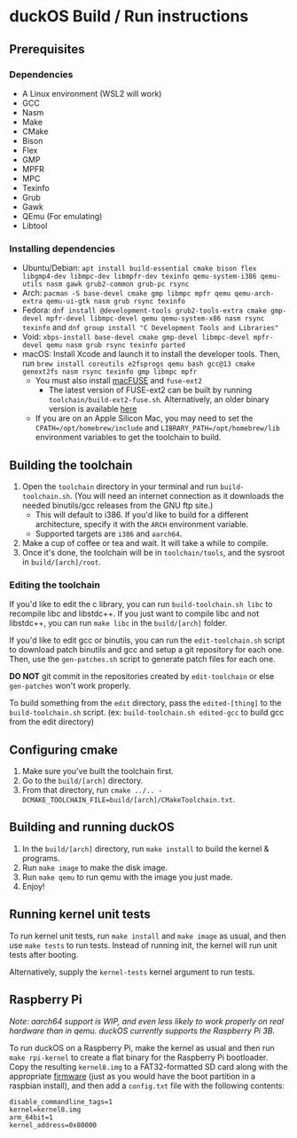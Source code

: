 # duckOS Build / Run instructions

## Prerequisites

### Dependencies
- A Linux environment (WSL2 will work)
- GCC
- Nasm
- Make
- CMake
- Bison
- Flex
- GMP
- MPFR
- MPC
- Texinfo
- Grub
- Gawk
- QEmu (For emulating)
- Libtool

### Installing dependencies
- Ubuntu/Debian: `apt install build-essential cmake bison flex libgmp4-dev libmpc-dev libmpfr-dev texinfo qemu-system-i386 qemu-utils nasm gawk grub2-common grub-pc rsync`
- Arch: `pacman -S base-devel cmake gmp libmpc mpfr qemu qemu-arch-extra qemu-ui-gtk nasm grub rsync texinfo`
- Fedora: `dnf install @development-tools grub2-tools-extra cmake gmp-devel mpfr-devel libmpc-devel qemu qemu-system-x86 nasm rsync texinfo` and `dnf group install "C Development Tools and Libraries"`
- Void: `xbps-install base-devel cmake gmp-devel libmpc-devel mpfr-devel qemu nasm grub rsync texinfo parted`
- macOS: Install Xcode and launch it to install the developer tools. Then, run `brew install coreutils e2fsprogs qemu bash gcc@13 cmake genext2fs nasm rsync texinfo gmp libmpc mpfr`
  - You must also install [macFUSE](https://osxfuse.github.io) and `fuse-ext2`
    - The latest version of FUSE-ext2 can be built by running `toolchain/build-ext2-fuse.sh`. Alternatively, an older binary version is available [here](https://github.com/gpz500/fuse-ext2/releases)
  - If you are on an Apple Silicon Mac, you may need to set the `CPATH=/opt/homebrew/include` and `LIBRARY_PATH=/opt/homebrew/lib` environment variables to get the toolchain to build.

## Building the toolchain
1. Open the `toolchain` directory in your terminal and run `build-toolchain.sh`. (You will need an internet connection as it downloads the needed binutils/gcc releases from the GNU ftp site.)
   - This will default to i386. If you'd like to build for a different architecture, specify it with the `ARCH` environment variable.
   - Supported targets are `i386` and `aarch64`.
2. Make a cup of coffee or tea and wait. It will take a while to compile.
3. Once it's done, the toolchain will be in `toolchain/tools`, and the sysroot in `build/[arch]/root`.

### Editing the toolchain
If you'd like to edit the c library, you can run `build-toolchain.sh libc` to recompile libc and libstdc++. If you just want to compile libc and not libstdc++, you can run `make libc` in the `build/[arch]` folder.

If you'd like to edit gcc or binutils, you can run the `edit-toolchain.sh` script to download patch binutils and gcc and setup a git repository for each one. Then, use the `gen-patches.sh` script to generate patch files for each one.

**DO NOT** git commit in the repositories created by `edit-toolchain` or else `gen-patches` won't work properly.

To build something from the `edit` directory, pass the `edited-[thing]` to the `build-toolchain.sh` script. (ex: `build-toolchain.sh edited-gcc` to build gcc from the edit directory)

## Configuring cmake
1. Make sure you've built the toolchain first.
2. Go to the `build/[arch]` directory.
3. From that directory, run `cmake ../.. -DCMAKE_TOOLCHAIN_FILE=build/[arch]/CMakeToolchain.txt`.

## Building and running duckOS
1. In the `build/[arch]` directory, run `make install` to build the kernel & programs.
2. Run `make image` to make the disk image.
4. Run `make qemu` to run qemu with the image you just made.
5. Enjoy!

## Running kernel unit tests
To run kernel unit tests, run `make install` and `make image` as usual, and then use `make tests` to run tests. Instead of running init, the kernel will run unit tests after booting.

Alternatively, supply the `kernel-tests` kernel argument to run tests.

## Raspberry Pi
*Note: aarch64 support is WIP, and even less likely to work properly on real hardware than in qemu. duckOS currently supports the Raspberry Pi 3B.*

To run duckOS on a Raspberry Pi, make the kernel as usual and then run `make rpi-kernel` to create a flat binary for the Raspberry Pi bootloader. Copy the resulting `kernel8.img` to a FAT32-formatted SD card along with the appropriate [firmware](https://github.com/raspberrypi/firmware) (just as you would have the boot partition in a raspbian install), and then add a `config.txt` file with the following contents:

```
disable_commandline_tags=1
kernel=kernel8.img
arm_64bit=1
kernel_address=0x80000
```

